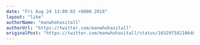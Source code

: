 ```yaml
---
date: "Fri Aug 24 13:00:02 +0000 2018"
layout: "like"
authorName: "manwhohasitall"
authorUrl: "https://twitter.com/manwhohasitall"
originalPost: "https://twitter.com/manwhohasitall/status/1032975821064024064"
---
```

